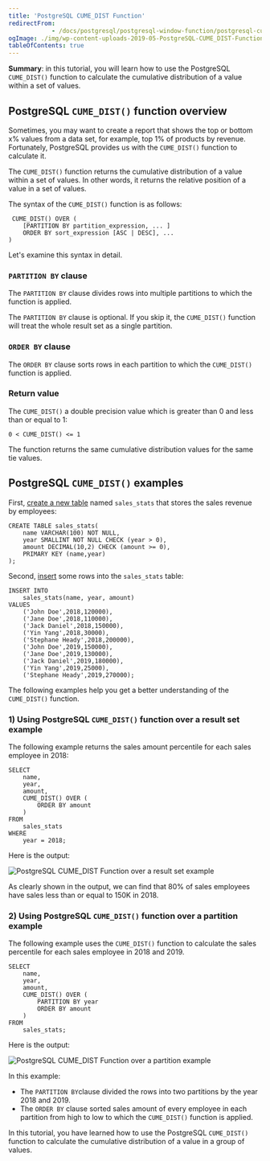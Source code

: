 ```yaml
---
title: 'PostgreSQL CUME_DIST Function'
redirectFrom: 
            - /docs/postgresql/postgresql-window-function/postgresql-cume_dist-function/
ogImage: ./img/wp-content-uploads-2019-05-PostgreSQL-CUME_DIST-Function-over-a-result-set-example.png
tableOfContents: true
---
```


**Summary**: in this tutorial, you will learn how to use the PostgreSQL `CUME_DIST()` function to calculate the cumulative distribution of a value within a set of values.



## PostgreSQL `CUME_DIST()` function overview



Sometimes, you may want to create a report that shows the top or bottom x% values from a data set, for example, top 1% of products by revenue. Fortunately, PostgreSQL provides us with the `CUME_DIST()` function to calculate it.



The `CUME_DIST()` function returns the cumulative distribution of a value within a set of values. In other words, it returns the relative position of a value in a set of values.



The syntax of the `CUME_DIST()` function is as follows:



```
 CUME_DIST() OVER (
    [PARTITION BY partition_expression, ... ]
    ORDER BY sort_expression [ASC | DESC], ...
)
```



Let's examine this syntax in detail.



### `PARTITION BY` clause



The `PARTITION BY` clause divides rows into multiple partitions to which the function is applied.



The `PARTITION BY` clause is optional. If you skip it, the `CUME_DIST()` function will treat the whole result set as a single partition.



### `ORDER BY` clause



The `ORDER BY` clause sorts rows in each partition to which the `CUME_DIST()` function is applied.



### Return value



The `CUME_DIST()` a double precision value which is greater than 0 and less than or equal to 1:



```
0 < CUME_DIST() <= 1
```



The function returns the same cumulative distribution values for the same tie values.



## PostgreSQL `CUME_DIST()` examples



First, [create a new table](/docs/postgresql/postgresql-create-table) named `sales_stats` that stores the sales revenue by employees:



```
CREATE TABLE sales_stats(
    name VARCHAR(100) NOT NULL,
    year SMALLINT NOT NULL CHECK (year > 0),
    amount DECIMAL(10,2) CHECK (amount >= 0),
    PRIMARY KEY (name,year)
);
```



Second, [insert](/docs/postgresql/postgresql-insert) some rows into the `sales_stats` table:



```
INSERT INTO
    sales_stats(name, year, amount)
VALUES
    ('John Doe',2018,120000),
    ('Jane Doe',2018,110000),
    ('Jack Daniel',2018,150000),
    ('Yin Yang',2018,30000),
    ('Stephane Heady',2018,200000),
    ('John Doe',2019,150000),
    ('Jane Doe',2019,130000),
    ('Jack Daniel',2019,180000),
    ('Yin Yang',2019,25000),
    ('Stephane Heady',2019,270000);
```



The following examples help you get a better understanding of the `CUME_DIST()` function.



### 1) Using PostgreSQL `CUME_DIST()` function over a result set example



The following example returns the sales amount percentile for each sales employee in 2018:



```
SELECT
    name,
    year,
    amount,
    CUME_DIST() OVER (
        ORDER BY amount
    )
FROM
    sales_stats
WHERE
    year = 2018;
```



Here is the output:



![PostgreSQL CUME_DIST Function over a result set example](./img/wp-content-uploads-2019-05-PostgreSQL-CUME_DIST-Function-over-a-result-set-example.png)



As clearly shown in the output, we can find that 80% of sales employees have sales less than or equal to 150K in 2018.



### 2) Using PostgreSQL `CUME_DIST()` function over a partition example



The following example uses the `CUME_DIST()` function to calculate the sales percentile for each sales employee in 2018 and 2019.



```
SELECT
    name,
	year,
	amount,
    CUME_DIST() OVER (
		PARTITION BY year
        ORDER BY amount
    )
FROM
    sales_stats;
```



Here is the output:



![PostgreSQL CUME_DIST Function over a partition example](./img/wp-content-uploads-2019-05-PostgreSQL-CUME_DIST-Function-over-a-partition-example.png)



In this example:



- The `PARTITION BY`clause divided the rows into two partitions by the year 2018 and 2019.
- The `ORDER BY` clause sorted sales amount of every employee in each partition from high to low to which the `CUME_DIST()` function is applied.



In this tutorial, you have learned how to use the PostgreSQL `CUME_DIST()` function to calculate the cumulative distribution of a value in a group of values.

